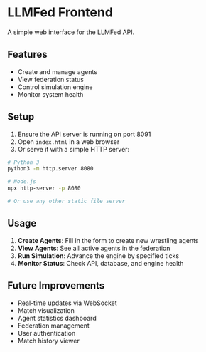# LLMFed Frontend

A simple web interface for the LLMFed API.

## Features

- Create and manage agents
- View federation status
- Control simulation engine
- Monitor system health

## Setup

1. Ensure the API server is running on port 8091
2. Open `index.html` in a web browser
3. Or serve it with a simple HTTP server:

```bash
# Python 3
python3 -m http.server 8080

# Node.js
npx http-server -p 8080

# Or use any other static file server
```

## Usage

1. **Create Agents**: Fill in the form to create new wrestling agents
2. **View Agents**: See all active agents in the federation
3. **Run Simulation**: Advance the engine by specified ticks
4. **Monitor Status**: Check API, database, and engine health

## Future Improvements

- Real-time updates via WebSocket
- Match visualization
- Agent statistics dashboard
- Federation management
- User authentication
- Match history viewer